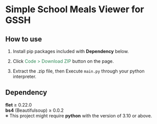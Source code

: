 # Simple School Meals Viewer for GSSH

## How to use

1. Install pip packages included with **Dependency** below.

2. Click <span style="color:seagreen">Code > Download ZIP</span> button on the page.

3. Extract the .zip file, then Execute `main.py` through your python interpreter.

## Dependency

**flet** ≥ 0.22.0  
**bs4** (Beautifulsoup) ≥ 0.0.2  
※ This project might require **python** with the version of 3.10 or above.